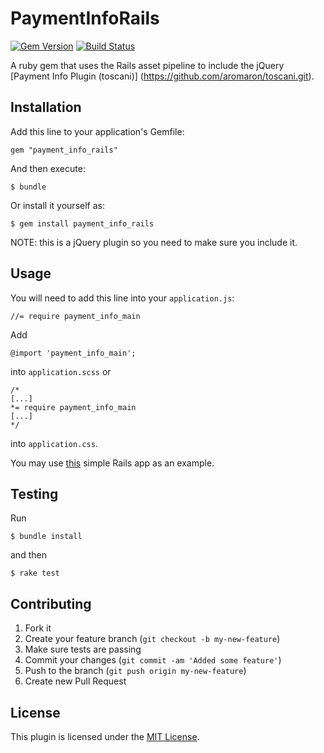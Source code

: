 # PaymentInfoRails

[![Gem Version](https://badge.fury.io/rb/payment_info_rails.svg)](https://badge.fury.io/rb/payment_info_rails)
[![Build Status](https://travis-ci.org/aromaron/payment_info_rails.svg?branch=master)](https://travis-ci.org/aromaron/payment_info_rails)

A ruby gem that uses the Rails asset pipeline to include the jQuery [Payment Info Plugin (toscani)]
(https://github.com/aromaron/toscani.git).

## Installation

Add this line to your application's Gemfile:

    gem "payment_info_rails"

And then execute:

    $ bundle

Or install it yourself as:

    $ gem install payment_info_rails

NOTE: this is a jQuery plugin so you need to make sure you include it.

## Usage

You will need to add this line into your `application.js`:

    //= require payment_info_main

Add

    @import 'payment_info_main';

into `application.scss` or

    /*
    [...]
    *= require payment_info_main
    [...]
    */

into `application.css`.

You may use [this](https://github.com/aromaron/payment_info_test_app.git) simple Rails app as an example.

## Testing

Run

    $ bundle install

and then

    $ rake test

## Contributing

1. Fork it
2. Create your feature branch (`git checkout -b my-new-feature`)
3. Make sure tests are passing
4. Commit your changes (`git commit -am 'Added some feature'`)
5. Push to the branch (`git push origin my-new-feature`)
6. Create new Pull Request

## License

This plugin is licensed under the [MIT License](https://github.com/aromaron/payment_info_rails/blob/master/MIT-LICENSE.txt).
